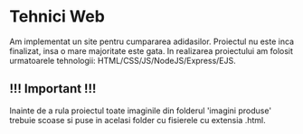 # Tehnici Web
Am implementat un site pentru cumpararea adidasilor. Proiectul nu este inca finalizat, insa o mare majoritate este gata.
In realizarea proiectului am folosit urmatoarele tehnologii: HTML/CSS/JS/NodeJS/Express/EJS.

## !!! Important !!!
Inainte de a rula proiectul toate imaginile din folderul 'imagini produse' trebuie scoase si puse in acelasi folder cu fisierele cu extensia .html.
